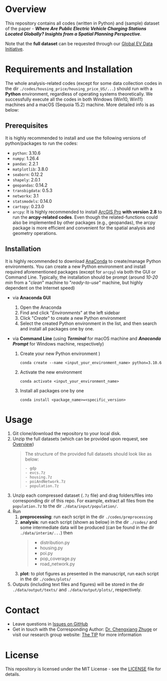 # Overview
This repository contains all codes (written in Python) and (sample) dataset of the paper - 
***Where Are Public Electric Vehicle Charging Stations Located Globally? Insights from a Spatial Planning Perspective***. 

Note that the **full dataset** can be requested through our [Global EV Data Initiative](https://globalevdata.github.io/data.html).

# Requirements and Installation
The whole analysis-related codes (except for some data collection codes in the dir `./codes/housing_price/housing_price_US/...`) 
should run with a **Python** environment, regardless of operating systems theoretically. 
We successfully execute all the codes in both Windows (Win10, Win11) machines and a macOS (Sequoia 15.2) machine.
More detailed info is as below:

## Prerequisites 
It is highly recommended to install and use the following versions of python/packages to run the codes:
- ``python``: 3.10.6
- ``numpy``: 1.26.4
- ``pandas``: 2.2.1
- ``matplotlib``: 3.8.0
- ``seaborn``: 0.12.2
- ``shapely``: 2.0.1
- ``geopandas``: 0.14.2
- ``transbigdata``: 0.5.3
- ``networkx``: 3.1
- ``statsmodels``: 0.14.0
- ``cartopy``: 0.23.0
- ``arcpy``: It is highly recommended to install [ArcGIS Pro](https://www.esri.com/en-us/arcgis/products/arcgis-pro/overview) 
 **with version 2.8** to run the **arcpy-related codes**. 
 Even though the related-functions could also be implemented by other packages (e.g., geopandas), 
 the arcpy package is more efficient and convenient for the spatial analysis and geometry operations.

## Installation
It is highly recommended to download [AnaConda](https://www.anaconda.com) to create/manage Python environments.
You can create a new Python environment and install required aforementioned packages (except for `arcpy`) via both the GUI or Command Line.
Typically, the installation should be prompt (around _10-20 min_ from a "_clean_" machine to "_ready-to-use_" machine, but highly dependent on the Internet speed)
- via **Anaconda GUI**
  1. Open the Anaconda
  2. Find and click "_Environments_" at the left sidebar
  3. Click "_Create_" to create a new Python environment
  4. Select the created Python environment in the list, and then search and install all packages one by one.


- via **Command Line** (using **_Terminal_** for macOS machine and **_Anaconda Prompt_** for Windows machine, respectively)
  1. Create your new Python environment )
     ```
     conda create --name <input_your_environment_name> python=3.10.6
     ```
  2. Activate the new environment 
     ```
     conda activate <input_your_environment_name>
     ```
  3. Install all packages one by one 
     ```
     conda install <package_name>=<specific_version>
     ```

# Usage
1. Git clone/download the repository to your local disk.
2. Unzip the full datasets (which can be provided upon request, see [Overview](https://github.com/XanderPENG/global-evcs?tab=readme-ov-file#overview))
   > The structure of the provided full datasets should look like as below:
   > 
   > ```
   > - gdp
   > - evcs.7z
   > - housing.7z
   > - poiAndNetwork.7z
   > - population.7z
   > ```
3. Unzip each compressed dataset (``.7z`` file) and drag folders/files into corresponding dir of this repo. 
 For example, extract all files from the ``population.7z`` to the dir ``./data/input/population/``.
4. Run
   1. **preprocessing**: run each script in the dir ``./codes/preprocessing``
   2. **analysis**: run each script (shown as below) in the dir ``./codes/`` and some intermediate data 
   will be produced (can be found in the dir ``./data/interim/...``) then 
      > - distribution.py
      > - housing.py
      > - poi.py
      > - pop_coverage.py
      > - road_network.py
   3. **plot**: to plot figures as presented in the manuscript, run each script in the dir ``./codes/plots/``
5. Outputs (including text files and figures) will be stored in the dir ``./data/output/texts/`` and ``./data/output/plots/``, respectively.

# Contact
- Leave questions in [Issues on GitHub](https://github.com/XanderPENG/global-evcs/issues)
- Get in touch with the Corresponding Author: [Dr. Chengxiang Zhuge](mailto:chengxiang.zhuge@polyu.edu.hk)
or visit our research group website: [The TIP](https://thetipteam.editorx.io/website) for more information

# License
This repository is licensed under the MIT License - see the [LICENSE](LICENSE) file for details.

